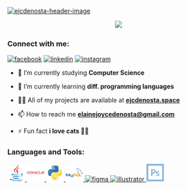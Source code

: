 [![ejcdenosta-header-image](https://user-images.githubusercontent.com/112079899/204545036-7268ce84-5cf5-4937-bc4a-c73aa54774cd.png)](https://ejcdenosta.space)

<p align="center">
  <img src="https://readme-typing-svg.herokuapp.com?font=Fira+Code&pause=1000&center=true&width=435&lines=Computer+Science+Student"/>
</p>

<h3 align="left">Connect with me:</h3>

[![facebook](https://user-images.githubusercontent.com/112079899/204549366-a0fa06be-25ea-4a4e-bd6c-e2362973fc00.png)](https://facebook.com/ejcdenosta)
[![linkedin](https://user-images.githubusercontent.com/112079899/204549426-0e916425-6281-44e1-841b-39f8aaaab6a9.png)](https://linkedin.com/in/ejcdenosta)
[![instagram](https://user-images.githubusercontent.com/112079899/204549443-c783450c-e4d1-4b3a-b4cb-a76e23756662.png)](https://instagram.com/ejcdenosta)




- 🔭 I’m currently studying **Computer Science**

- 🌱 I’m currently learning **diff. programming languages**

- 👨‍💻 All of my projects are available at **[ejcdenosta.space](https://ejcdenosta.space)**

- 📫 How to reach me **elainejoycedenosta@gmail.com**

- ⚡ Fun fact **i love cats 🐱‍💻**

<h3 align="left">Languages and Tools:</h3>

<p align="left"> 

<a href="https://www.java.com" target="_blank" rel="noreferrer">
<img src="https://raw.githubusercontent.com/devicons/devicon/master/icons/java/java-original.svg" alt="java" width="40" height="40"/>
</a>

<a href="https://www.oracle.com/" target="_blank" rel="noreferrer"> 
<img src="https://raw.githubusercontent.com/devicons/devicon/master/icons/oracle/oracle-original.svg" alt="oracle" width="40" height="40"/> 
</a> 

<a href="https://www.python.org" target="_blank" rel="noreferrer"> 
<img src="https://raw.githubusercontent.com/devicons/devicon/master/icons/python/python-original.svg" alt="python" width="40" height="40"/> 
</a> 

<a href="https://www.mysql.com/" target="_blank" rel="noreferrer">
<img src="https://raw.githubusercontent.com/devicons/devicon/master/icons/mysql/mysql-original-wordmark.svg" alt="mysql" width="40" height="40"/>
</a>

<a href="https://www.figma.com/" target="_blank" rel="noreferrer">
<img src="https://www.vectorlogo.zone/logos/figma/figma-icon.svg" alt="figma" width="40" height="40"/>
</a>

<a href="https://www.adobe.com/in/products/illustrator.html" target="_blank" rel="noreferrer">
<img src="https://www.vectorlogo.zone/logos/adobe_illustrator/adobe_illustrator-icon.svg" alt="illustrator" width="40" height="40"/>
</a>

<a href="https://www.photoshop.com/en" target="_blank" rel="noreferrer"> 
<img src="https://raw.githubusercontent.com/devicons/devicon/master/icons/photoshop/photoshop-line.svg" alt="photoshop" width="40" height="40"/> 
</a> 


</p>

